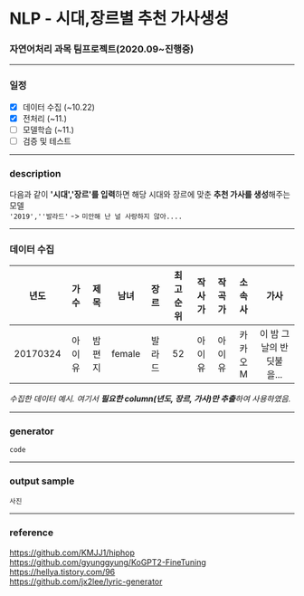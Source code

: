 # NLP - 시대,장르별 추천 가사생성
### 자연어처리 과목 팀프로젝트(2020.09~진행중)
-------


### 일정

 - [x] 데이터 수집 (~10.22)
 - [x] 전처리 (~11.)
 - [ ] 모델학습 (~11.)
 - [ ] 검증 및 테스트

-------
### description

다음과 같이 **'시대','장르'를 입력**하면 해당 시대와 장르에 맞춘 **추천 가사를 생성**해주는 모델 <br>
`'2019',''발라드'` -> `미안해 난 널 사랑하지 않아....`

--------


### 데이터 수집
|년도|가수|제목|남녀|장르|최고순위|작사가|작곡가|소속사|가사|
|:---:|:---:|:---:|:---:|:---:|:---:|:---:|:---:|:---:|:---:|
|20170324|아이유|밤편지|female|발라드|52|아이유|아이유|카카오M|이 밤 그날의 반딧불을...|

*수집한 데이터 예시. 여기서 **필요한 column(년도, 장르, 가사)만 추출**하여 사용하였음.*

----------

### generator

`code`

----------

### output sample
`사진`

----------
### reference
https://github.com/KMJJ1/hiphop <br>
https://github.com/gyunggyung/KoGPT2-FineTuning <br>
https://hellya.tistory.com/96 <br>
https://github.com/jx2lee/lyric-generator
